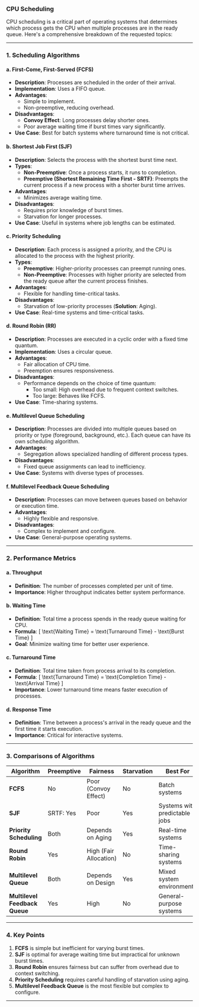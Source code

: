 ### **CPU Scheduling**  

CPU scheduling is a critical part of operating systems that determines which process gets the CPU when multiple processes are in the ready queue. Here's a comprehensive breakdown of the requested topics:

---

### **1. Scheduling Algorithms**

#### **a. First-Come, First-Served (FCFS)**
- **Description**: Processes are scheduled in the order of their arrival.
- **Implementation**: Uses a FIFO queue.
- **Advantages**:
  - Simple to implement.
  - Non-preemptive, reducing overhead.
- **Disadvantages**:
  - **Convoy Effect**: Long processes delay shorter ones.
  - Poor average waiting time if burst times vary significantly.
- **Use Case**: Best for batch systems where turnaround time is not critical.

#### **b. Shortest Job First (SJF)**
- **Description**: Selects the process with the shortest burst time next.
- **Types**:
  - **Non-Preemptive**: Once a process starts, it runs to completion.
  - **Preemptive (Shortest Remaining Time First - SRTF)**: Preempts the current process if a new process with a shorter burst time arrives.
- **Advantages**:
  - Minimizes average waiting time.
- **Disadvantages**:
  - Requires prior knowledge of burst times.
  - Starvation for longer processes.
- **Use Case**: Useful in systems where job lengths can be estimated.

#### **c. Priority Scheduling**
- **Description**: Each process is assigned a priority, and the CPU is allocated to the process with the highest priority.
- **Types**:
  - **Preemptive**: Higher-priority processes can preempt running ones.
  - **Non-Preemptive**: Processes with higher priority are selected from the ready queue after the current process finishes.
- **Advantages**:
  - Flexible for handling time-critical tasks.
- **Disadvantages**:
  - Starvation of low-priority processes (**Solution**: Aging).
- **Use Case**: Real-time systems and time-critical tasks.

#### **d. Round Robin (RR)**
- **Description**: Processes are executed in a cyclic order with a fixed time quantum.
- **Implementation**: Uses a circular queue.
- **Advantages**:
  - Fair allocation of CPU time.
  - Preemption ensures responsiveness.
- **Disadvantages**:
  - Performance depends on the choice of time quantum:
    - Too small: High overhead due to frequent context switches.
    - Too large: Behaves like FCFS.
- **Use Case**: Time-sharing systems.

#### **e. Multilevel Queue Scheduling**
- **Description**: Processes are divided into multiple queues based on priority or type (foreground, background, etc.). Each queue can have its own scheduling algorithm.
- **Advantages**:
  - Segregation allows specialized handling of different process types.
- **Disadvantages**:
  - Fixed queue assignments can lead to inefficiency.
- **Use Case**: Systems with diverse types of processes.

#### **f. Multilevel Feedback Queue Scheduling**
- **Description**: Processes can move between queues based on behavior or execution time.
- **Advantages**:
  - Highly flexible and responsive.
- **Disadvantages**:
  - Complex to implement and configure.
- **Use Case**: General-purpose operating systems.

---

### **2. Performance Metrics**

#### **a. Throughput**
- **Definition**: The number of processes completed per unit of time.
- **Importance**: Higher throughput indicates better system performance.

#### **b. Waiting Time**
- **Definition**: Total time a process spends in the ready queue waiting for CPU.
- **Formula**:
  \[
  \text{Waiting Time} = \text{Turnaround Time} - \text{Burst Time}
  \]
- **Goal**: Minimize waiting time for better user experience.

#### **c. Turnaround Time**
- **Definition**: Total time taken from process arrival to its completion.
- **Formula**:
  \[
  \text{Turnaround Time} = \text{Completion Time} - \text{Arrival Time}
  \]
- **Importance**: Lower turnaround time means faster execution of processes.

#### **d. Response Time**
- **Definition**: Time between a process's arrival in the ready queue and the first time it starts execution.
- **Importance**: Critical for interactive systems.

---

### **3. Comparisons of Algorithms**

| **Algorithm**         | **Preemptive** | **Fairness**         | **Starvation** | **Best For**               |
|------------------------|----------------|----------------------|----------------|----------------------------|
| **FCFS**              | No             | Poor (Convoy Effect) | No             | Batch systems              |
| **SJF**               | SRTF: Yes      | Poor                 | Yes            | Systems with predictable jobs |
| **Priority Scheduling**| Both           | Depends on Aging     | Yes            | Real-time systems          |
| **Round Robin**       | Yes            | High (Fair Allocation)| No             | Time-sharing systems       |
| **Multilevel Queue**  | Both           | Depends on Design    | Yes            | Mixed system environments  |
| **Multilevel Feedback Queue** | Yes    | High                 | No             | General-purpose systems    |

---

### **4. Key Points**
1. **FCFS** is simple but inefficient for varying burst times.
2. **SJF** is optimal for average waiting time but impractical for unknown burst times.
3. **Round Robin** ensures fairness but can suffer from overhead due to context switching.
4. **Priority Scheduling** requires careful handling of starvation using aging.
5. **Multilevel Feedback Queue** is the most flexible but complex to configure.

---
